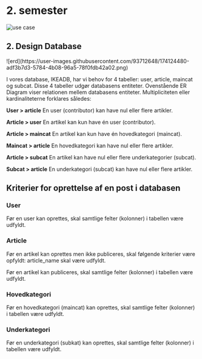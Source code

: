 # 2. semester


![use case](https://user-images.githubusercontent.com/93712648/174123500-d58f97e6-ff85-4d59-b4bc-e94644a4e0fc.png)

<h2>2. Design Database</h2>
![erd](https://user-images.githubusercontent.com/93712648/174124480-adf3b7d3-5784-4b08-96a5-78f0fdb42a02.png)

I vores database, IKEADB, har vi behov for 4 tabeller: user, article, maincat og subcat. Disse 4 tabeller udgør databasens entiteter. Ovenstående ER Diagram viser relationen mellem databasens entiteter. Multipliciteten eller kardinaliteterne forklares således: 

**User > article**
En user (contributor) kan have nul eller flere artikler.
 
**Article > user**
En artikel kan kun have én user (contributor). 

**Article > maincat**
En artikel kan kun have én hovedkategori (maincat).

**Maincat > article**
En hovedkategori kan have nul eller flere artikler.

**Article > subcat**
En artikel kan have nul eller flere underkategorier (subcat). 

**Subcat > article**
En underkategori (subcat) kan have nul eller flere artikler.

<h2>Kriterier for oprettelse af en post i databasen</h2>

<h3>User</h3>
Før en user kan oprettes, skal samtlige felter (kolonner) i tabellen være udfyldt.

<h3>Article</h3>
Før en artikel kan oprettes men ikke publiceres, skal følgende kriterier være opfyldt: article_name skal være udfyldt.

Før en artikel kan publiceres, skal samtlige felter (kolonner) i tabellen være udfyldt.

<h3>Hovedkategori</h3>
Før en hovedkategori (maincat) kan oprettes, skal samtlige felter (kolonner) i tabellen være udfyldt.

<h3>Underkategori</h3>
Før en underkategori (subkat) kan oprettes, skal samtlige felter (kolonner) i tabellen være udfyldt.
